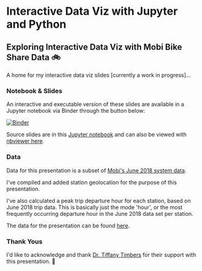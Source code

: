 # Interactive Data Viz with Jupyter and Python
## Exploring Interactive Data Viz with Mobi Bike Share Data 🚲


A home for my interactive data viz slides [currently a work in progress]...

### Notebook & Slides

An interactive and executable version of these slides are available in a Jupyter notebook via Binder through the button below:

[![Binder](https://mybinder.org/badge_logo.svg)](https://mybinder.org/v2/gh/jessimk/interactive_data_viz/master?filepath=Jupyter_Interactive_Data_Viz.ipynb)

Source slides are in this [Jupyter notebook](https://github.com/jessimk/interactive_data_viz/blob/master/Jupyter_Interactive_Data_Viz.ipynb) and can also be viewed with [nbviewer here](https://nbviewer.jupyter.org/github/jessimk/interactive_data_viz/blob/master/Jupyter_Interactive_Data_Viz.ipynb?flush_cache=true).

### Data
Data for this presentation is a subset of [Mobi's June 2018 system data](https://www.mobibikes.ca/en/system-data). 

I've compiled and added station geolocation for the purpose of this presentation.

I've also calculated a peak trip departure hour for each station, based on June 2018 trip data. This is basically just the mode 'hour', or the most frequently occurring departure hour in the June 2018 data set per station.

The data for the presentation can be found [here](https://raw.githubusercontent.com/jessimk/interactive_data_viz/master/mobi_data_presentation_subset.csv).

### Thank Yous

I'd like to acknowledge and thank [Dr. Tiffany Timbers](https://github.com/ttimbers) for their support with this presentation. 🎉 
